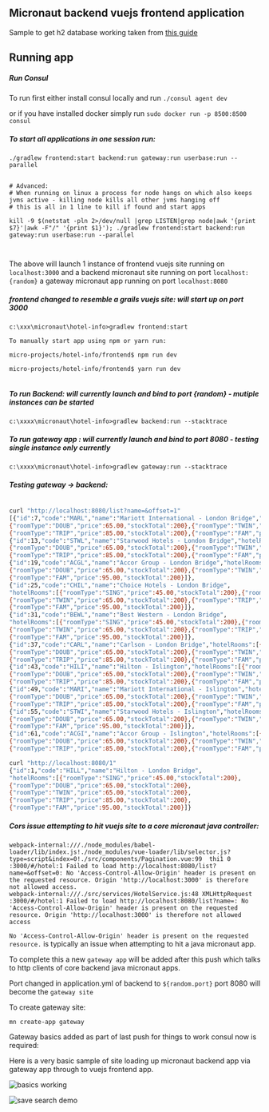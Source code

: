 Micronaut backend vuejs frontend application
---


Sample to get h2 database working taken from [this guide](https://guides.micronaut.io/micronaut-data-access-jpa-hibernate/guide/index.html)



Running app
----


##### Run Consul

To run first either install consul locally and run `./consul agent dev`

or if you have installed docker simply run `sudo docker run -p 8500:8500 consul`
 
 
 

##### To start all applications in one session run:

```
./gradlew frontend:start backend:run gateway:run userbase:run --parallel


# Advanced: 
# When running on linux a process for node hangs on which also keeps jvms active - killing node kills all other jvms hanging off
# this is all in 1 line to kill if found and start apps

kill -9 $(netstat -pln 2>/dev/null |grep LISTEN|grep node|awk '{print $7}'|awk -F"/" '{print $1}'); ./gradlew frontend:start backend:run gateway:run userbase:run --parallel



```

The above will launch 1 instance of frontend vuejs site running on `localhost:3000` 
and a backend micronaut site running on port `localhost:{random}` a gateway micronaut app running on port 
`localhost:8080` 


##### frontend changed to resemble a grails vuejs site: will start up on port 3000
```
c:\xxx\micronaut\hotel-info>gradlew frontend:start

To manually start app using npm or yarn run:

micro-projects/hotel-info/frontend$ npm run dev   

micro-projects/hotel-info/frontend$ yarn run dev


```


##### To run Backend: will currently launch and bind to port {random}  - mutiple instances can be started

```
c:\xxxx\micronaut\hotel-info>gradlew backend:run --stacktrace

```


##### To run gateway app : will currently launch and bind to port  8080 - testing single instance only currently

```
c:\xxxx\micronaut\hotel-info>gradlew gateway:run --stacktrace

```


##### Testing gateway -> backend:

```bash

curl "http://localhost:8080/list?name=&offset=1"
[{"id":7,"code":"MARL","name":"Mariott International - London Bridge","hotelRooms":[{"roomType":"SING","price":45.00,"stockTotal":200},
{"roomType":"DOUB","price":65.00,"stockTotal":200},{"roomType":"TWIN","price":65.00,"stockTotal":200},
{"roomType":"TRIP","price":85.00,"stockTotal":200},{"roomType":"FAM","price":95.00,"stockTotal":200}]},
{"id":13,"code":"STWL","name":"Starwood Hotels - London Bridge","hotelRooms":[{"roomType":"SING","price":45.00,"stockTotal":200},
{"roomType":"DOUB","price":65.00,"stockTotal":200},{"roomType":"TWIN","price":65.00,"stockTotal":200},
{"roomType":"TRIP","price":85.00,"stockTotal":200},{"roomType":"FAM","price":95.00,"stockTotal":200}]},
{"id":19,"code":"ACGL","name":"Accor Group - London Bridge","hotelRooms":[{"roomType":"SING","price":45.00,"stockTotal":200},
{"roomType":"DOUB","price":65.00,"stockTotal":200},{"roomType":"TWIN","price":65.00,"stockTotal":200},{"roomType":"TRIP","price":85.00,"stockTotal":200},
{"roomType":"FAM","price":95.00,"stockTotal":200}]},
{"id":25,"code":"CHIL","name":"Choice Hotels - London Bridge",
"hotelRooms":[{"roomType":"SING","price":45.00,"stockTotal":200},{"roomType":"DOUB","price":65.00,"stockTotal":200},
{"roomType":"TWIN","price":65.00,"stockTotal":200},{"roomType":"TRIP","price":85.00,"stockTotal":200},
{"roomType":"FAM","price":95.00,"stockTotal":200}]},
{"id":31,"code":"BEWL","name":"Best Western - London Bridge",
"hotelRooms":[{"roomType":"SING","price":45.00,"stockTotal":200},{"roomType":"DOUB","price":65.00,"stockTotal":200},
{"roomType":"TWIN","price":65.00,"stockTotal":200},{"roomType":"TRIP","price":85.00,"stockTotal":200},
{"roomType":"FAM","price":95.00,"stockTotal":200}]},
{"id":37,"code":"CARL","name":"Carlson - London Bridge","hotelRooms":[{"roomType":"SING","price":45.00,"stockTotal":200},
{"roomType":"DOUB","price":65.00,"stockTotal":200},{"roomType":"TWIN","price":65.00,"stockTotal":200},
{"roomType":"TRIP","price":85.00,"stockTotal":200},{"roomType":"FAM","price":95.00,"stockTotal":200}]},
{"id":43,"code":"HILI","name":"Hilton - Islington","hotelRooms":[{"roomType":"SING","price":45.00,"stockTotal":200},
{"roomType":"DOUB","price":65.00,"stockTotal":200},{"roomType":"TWIN","price":65.00,"stockTotal":200},
{"roomType":"TRIP","price":85.00,"stockTotal":200},{"roomType":"FAM","price":95.00,"stockTotal":200}]},
{"id":49,"code":"MARI","name":"Mariott International - Islington","hotelRooms":[{"roomType":"SING","price":45.00,"stockTotal":200},
{"roomType":"DOUB","price":65.00,"stockTotal":200},{"roomType":"TWIN","price":65.00,"stockTotal":200},
{"roomType":"TRIP","price":85.00,"stockTotal":200},{"roomType":"FAM","price":95.00,"stockTotal":200}]},
{"id":55,"code":"STWI","name":"Starwood Hotels - Islington","hotelRooms":[{"roomType":"SING","price":45.00,"stockTotal":200},
{"roomType":"DOUB","price":65.00,"stockTotal":200},{"roomType":"TWIN","price":65.00,"stockTotal":200},{"roomType":"TRIP","price":85.00,"stockTotal":200},
{"roomType":"FAM","price":95.00,"stockTotal":200}]},
{"id":61,"code":"ACGI","name":"Accor Group - Islington","hotelRooms":[{"roomType":"SING","price":45.00,"stockTotal":200},
{"roomType":"DOUB","price":65.00,"stockTotal":200},{"roomType":"TWIN","price":65.00,"stockTotal":200},
{"roomType":"TRIP","price":85.00,"stockTotal":200},{"roomType":"FAM","price":95.00,"stockTotal":200}]}]

curl "http://localhost:8080/1"
{"id":1,"code":"HILL","name":"Hilton - London Bridge",
"hotelRooms":[{"roomType":"SING","price":45.00,"stockTotal":200},
{"roomType":"DOUB","price":65.00,"stockTotal":200},
{"roomType":"TWIN","price":65.00,"stockTotal":200},
{"roomType":"TRIP","price":85.00,"stockTotal":200},
{"roomType":"FAM","price":95.00,"stockTotal":200}]}

```

##### Cors issue attempting to hit vuejs site to a core micronaut java controller:

```
webpack-internal:///./node_modules/babel-loader/lib/index.js!./node_modules/vue-loader/lib/selector.js?type=script&index=0!./src/components/Pagination.vue:99  thi1 0
:3000/#/hotel:1 Failed to load http://localhost:8080/list?name=&offset=0: No 'Access-Control-Allow-Origin' header is present on the requested resource. Origin 'http://localhost:3000' is therefore not allowed access.
webpack-internal:///./src/services/HotelService.js:48 XMLHttpRequest
:3000/#/hotel:1 Failed to load http://localhost:8080/list?name=: No 'Access-Control-Allow-Origin' header is present on the requested resource. Origin 'http://localhost:3000' is therefore not allowed access
```

 `No 'Access-Control-Allow-Origin' header is present on the requested resource.` is typically an issue when attempting to hit a java micronaut app.
 
 To complete this a new `gateway app` will be added after this push which talks to http clients of core backend java micronaut apps.   

Port changed in application.yml of backend to `${random.port}` port 8080 will become the `gateway site`

To create gateway site:

`mn create-app gateway`

Gateway basics added as part of last push for things to work consul now is required:


Here is a very basic sample of site loading up micronaut backend app via gateway app through to vuejs frontend app.

![basics working](https://raw.githubusercontent.com/vahidhedayati/micronaut-vuejs-crud/master/docs/working-with-pagination-vuejs.png)

![save search demo](https://raw.githubusercontent.com/vahidhedayati/micronaut-vuejs-crud/master/docs/save-search-demo.png)

